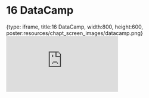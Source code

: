 # 16 DataCamp
 
{type: iframe, title:16 DataCamp, width:800, height:600, poster:resources/chapt_screen_images/datacamp.png}
![](https://datatrail-jhu.github.io/00_intro/no_toc/datacamp.html)
 

 
